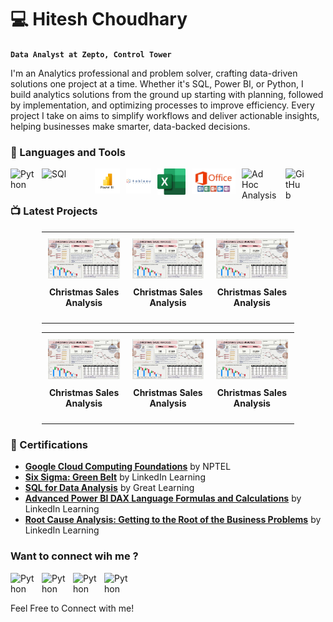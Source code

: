 # 💻 Hitesh Choudhary
**`Data Analyst at Zepto, Control Tower`**

I'm an Analytics professional and problem solver, crafting data-driven solutions one project at a time. Whether it's SQL, Power BI, or Python, I build analytics solutions from the ground up starting with planning, followed by implementation, and optimizing processes to improve efficiency. Every project I take on aims to simplify workflows and deliver actionable insights, helping businesses make smarter, data-backed decisions.

### 🧰 Languages and Tools

<img align="left" alt="Python" width="40px" style="padding-right:10px;" src="https://cdn.jsdelivr.net/gh/devicons/devicon/icons/python/python-plain.svg" /> 
<img align="left" alt="SQl" width="75px" style="padding-right:10px;" src="https://github.com/Hitesh9020/Events/blob/main/images.png"/>
<img align="left" alt="Power BI" width="40px" style="padding-right:10px;" src="https://github.com/Hitesh9020/Microsoft-Power-BI/blob/main/Power%20Bi%20Icon.png" />
<img align="left" alt="Tableau" width="40px" style="padding-right:10px;" src="https://github.com/Hitesh9020/Microsoft-Power-BI/blob/main/Tableau%20icon.png" />
<img align="left" alt="Microsoft Excel" width="45px" style="padding-right:10px;" src="https://github.com/Hitesh9020/Microsoft-Excel/blob/main/Excel%20Icon.jpeg"/>
<img align="left" alt="Microsoft Tools" width="70px" style="padding-right:10px;" src="https://github.com/Hitesh9020/Microsoft-Excel/blob/main/Microsoft%20Tools%20Icon.png" />
<img align="left" alt="Ad Hoc Analysis" width="60px" style="padding-right:10px;" src="https://github.com/Hitesh9020/Events/blob/main/Ad%20hoc%20Analysis%20%26%20Reporting.png" />
<img align="left" alt="GitHub" width="30px" style="padding-right:10px;" src="https://cdn.jsdelivr.net/gh/devicons/devicon/icons/github/github-original.svg" />
<br />
<br />


### 📺 Latest Projects 

<div align="center">

  <!-- First Row of Cards -->
  <table style="border: none; width: 80%; border-spacing: 0; border-collapse: collapse;">
    <tr>
      <!-- Left Card -->
      <td style="text-align: center; padding: 10px; border: none; vertical-align: middle;">
        <a href="https://github.com/Hitesh9020/Microsoft-Power-BI/tree/main/Christmas%20Sales%20Analysis">
          <img src="https://github.com/Hitesh9020/Microsoft-Power-BI/blob/main/Christmas%20Sales%20Analysis/Christmas%20Sales%20Analysis%20Page.png" alt="Christmas Sales Analysis" width="250" style="border: none;"/>
        </a>
        <p style="margin-top: 10px; text-align: center; font-weight: bold;">Christmas Sales Analysis</p>
      </td>
      <!-- Center Card -->
      <td style="text-align: center; padding: 10px; border: none; vertical-align: middle;">
        <a href="https://github.com/Hitesh9020/Microsoft-Power-BI/tree/main/Christmas%20Sales%20Analysis">
          <img src="https://github.com/Hitesh9020/Microsoft-Power-BI/blob/main/Christmas%20Sales%20Analysis/Christmas%20Sales%20Analysis%20Page.png" alt="Christmas Sales Analysis" width="250" style="border: none;"/>
        </a>
        <p style="margin-top: 10px; text-align: center; font-weight: bold;">Christmas Sales Analysis</p>
      </td>
      <!-- Right Card -->
      <td style="text-align: center; padding: 10px; border: none; vertical-align: middle;">
        <a href="https://github.com/Hitesh9020/Microsoft-Power-BI/tree/main/Christmas%20Sales%20Analysis">
          <img src="https://github.com/Hitesh9020/Microsoft-Power-BI/blob/main/Christmas%20Sales%20Analysis/Christmas%20Sales%20Analysis%20Page.png" alt="Christmas Sales Analysis" width="250" style="border: none;"/>
        </a>
        <p style="margin-top: 10px; text-align: center; font-weight: bold;">Christmas Sales Analysis</p>
      </td>
    </tr>
  </table>

  <!-- Second Row of Cards -->
  <table style="border: none; width: 80%; border-spacing: 0; border-collapse: collapse;">
    <tr>
      <!-- Left Card -->
      <td style="text-align: center; padding: 10px; border: none; vertical-align: middle;">
        <a href="https://github.com/Hitesh9020/Microsoft-Power-BI/tree/main/Christmas%20Sales%20Analysis">
          <img src="https://github.com/Hitesh9020/Microsoft-Power-BI/blob/main/Christmas%20Sales%20Analysis/Christmas%20Sales%20Analysis%20Page.png" alt="Christmas Sales Analysis" width="250" style="border: none;"/>
        </a>
        <p style="margin-top: 10px; text-align: center; font-weight: bold;">Christmas Sales Analysis</p>
      </td>
      <!-- Center Card -->
      <td style="text-align: center; padding: 10px; border: none; vertical-align: middle;">
        <a href="https://github.com/Hitesh9020/Microsoft-Power-BI/tree/main/Christmas%20Sales%20Analysis">
          <img src="https://github.com/Hitesh9020/Microsoft-Power-BI/blob/main/Christmas%20Sales%20Analysis/Christmas%20Sales%20Analysis%20Page.png" alt="Christmas Sales Analysis" width="250" style="border: none;"/>
        </a>
        <p style="margin-top: 10px; text-align: center; font-weight: bold;">Christmas Sales Analysis</p>
      </td>
      <!-- Right Card -->
      <td style="text-align: center; padding: 10px; border: none; vertical-align: middle;">
        <a href="https://github.com/Hitesh9020/Microsoft-Power-BI/tree/main/Christmas%20Sales%20Analysis">
          <img src="https://github.com/Hitesh9020/Microsoft-Power-BI/blob/main/Christmas%20Sales%20Analysis/Christmas%20Sales%20Analysis%20Page.png" alt="Christmas Sales Analysis" width="250" style="border: none;"/>
        </a>
        <p style="margin-top: 10px; text-align: center; font-weight: bold;">Christmas Sales Analysis</p>
      </td>
    </tr>
  </table>

</div>

### 🏅 Certifications
- **[Google Cloud Computing Foundations](https://www.nptel.ac.in/courses/106/106/106106122/)** by NPTEL
- **[Six Sigma: Green Belt](https://www.linkedin.com/learning/six-sigma-green-belt-2)** by LinkedIn Learning
- **[SQL for Data Analysis](https://www.greatlearning.in/academy/learn-for-free/courses/sql-for-data-analysis)** by Great Learning
- **[Advanced Power BI DAX Language Formulas and Calculations](https://www.linkedin.com/learning/advanced-power-bi-dax-language-formulas-and-calculations)** by LinkedIn Learning
- **[Root Cause Analysis: Getting to the Root of the Business Problems](https://www.linkedin.com/learning/root-cause-analysis-getting-to-the-root-of-the-business-problems)** by LinkedIn Learning

### Want to connect wih me ?

[<img  align="left" alt="Python" width="40px" style="padding-right:10px;" src="https://github.com/Hitesh9020/Research_Work/blob/main/Email.png"/>](https://mail.google.com/mail/u/0/#inbox=1)  

[<img  align="left" alt="Python" width="40px" style="padding-right:10px;" src="https://github.com/Hitesh9020/Research_Work/blob/main/Instagram.jpeg"/>](https://www.instagram.com/hitesh79.80/)  

[<img  align="left" alt="Python" width="40px" style="padding-right:10px;" src="https://github.com/Hitesh9020/Research_Work/blob/main/Linkedln.png"/>](https://www.linkedin.com/in/hitesh-choudhary-9020/)  

[<img  align="left" alt="Python" width="40px" style="padding-right:10px;" src="https://github.com/Hitesh9020/Research_Work/blob/main/X%20Icon.png"/>](https://x.com/Hitesh_7980) 
<br />
<br>
<!-- Right Card -->
 <!-- Right Card -->
  <!-- Right Card -->
Feel Free to Connect with me!


